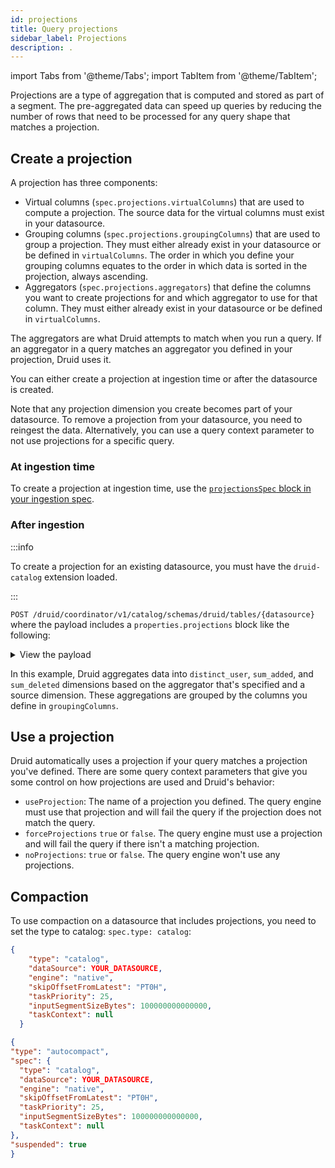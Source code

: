 ```yaml
---
id: projections
title: Query projections
sidebar_label: Projections
description: .
---
```


import Tabs from '@theme/Tabs';
import TabItem from '@theme/TabItem';

<!--
  ~ Licensed to the Apache Software Foundation (ASF) under one
  ~ or more contributor license agreements.  See the NOTICE file
  ~ distributed with this work for additional information
  ~ regarding copyright ownership.  The ASF licenses this file
  ~ to you under the Apache License, Version 2.0 (the
  ~ "License"); you may not use this file except in compliance
  ~ with the License.  You may obtain a copy of the License at
  ~
  ~   http://www.apache.org/licenses/LICENSE-2.0
  ~
  ~ Unless required by applicable law or agreed to in writing,
  ~ software distributed under the License is distributed on an
  ~ "AS IS" BASIS, WITHOUT WARRANTIES OR CONDITIONS OF ANY
  ~ KIND, either express or implied.  See the License for the
  ~ specific language governing permissions and limitations
  ~ under the License.
  -->

Projections are a type of aggregation that is computed and stored as part of a segment. The pre-aggregated data can speed up queries by reducing the number of rows that need to be processed for any query shape that matches a projection. 

## Create a projection

A projection has three components:

- Virtual columns (`spec.projections.virtualColumns`) that are used to compute a projection. The source data for the virtual columns must exist in your datasource.
- Grouping columns (`spec.projections.groupingColumns`) that are used to group a projection. They must either already exist in your datasource or be defined in `virtualColumns`. The order in which you define your grouping columns equates to the order in which data is sorted in the projection, always ascending.
- Aggregators (`spec.projections.aggregators`) that define the columns you want to create projections for and which aggregator to use for that column. They must either already exist in your datasource or be defined in `virtualColumns`.

The aggregators are what Druid attempts to match when you run a query. If an aggregator in a query matches an aggregator you defined in your projection, Druid uses it.

You can either create a projection at ingestion time or after the datasource is created. 

Note that any projection dimension you create becomes part of your datasource. To remove a projection from your datasource, you need to reingest the data. Alternatively, you can use a query context parameter to not use projections for a specific query.



### At ingestion time

To create a projection at ingestion time, use the [`projectionsSpec` block in your ingestion spec](../ingestion/ingestion-spec.md#projections).

### After ingestion

:::info

To create a projection for an existing datasource, you must have the `druid-catalog` extension loaded.

:::

 `POST /druid/coordinator/v1/catalog/schemas/druid/tables/{datasource}` where the payload includes a `properties.projections` block like the following:

<details>
<summary>View the payload</summary>

```json {11,19,39} showLineNumbers
{
  "type": "datasource",
  "columns": [],
  "properties": {
    "segmentGranularity": "PT1H",
    "projections": [
      {
        "spec": {
          "name": "channel_page_hourly_distinct_user_added_deleted",
          "type": "aggregate",
          "virtualColumns": [
            {
              "type": "expression",
              "name": "__gran",
              "expression": "timestamp_floor(__time, 'PT1H')",
              "outputType": "LONG"
            }
          ],
          "groupingColumns": [
            {
              "type": "long",
              "name": "__gran",
              "multiValueHandling": "SORTED_ARRAY",
              "createBitmapIndex": false
            },
            {
              "type": "string",
              "name": "channel",
              "multiValueHandling": "SORTED_ARRAY",
              "createBitmapIndex": true
            },
            {
              "type": "string",
              "name": "page",
              "multiValueHandling": "SORTED_ARRAY",
              "createBitmapIndex": true
            }
          ],
          "aggregators": [
            {
              "type": "HLLSketchBuild",
              "name": "distinct_users",
              "fieldName": "user",
              "lgK": 12,
              "tgtHllType": "HLL_4"
            },
            {
              "type": "longSum",
              "name": "sum_added",
              "fieldName": "added"
            },
            {
              "type": "longSum",
              "name": "sum_deleted",
              "fieldName": "deleted"
            }
          ]
        }
      }
    ]
  }
}
```

</details>

In this example, Druid aggregates data into `distinct_user`, `sum_added`, and `sum_deleted` dimensions based on the aggregator that's specified and a source dimension. These aggregations are grouped by the columns you define in `groupingColumns`.

## Use a projection 

Druid automatically uses a projection if your query matches a projection you've defined. There are some query context parameters that give you some control on how projections are used and Druid's behavior:

- `useProjection`: The name of a projection you defined. The query engine must use that projection and will fail the query if the projection does not match the query.
- `forceProjections` `true` or `false`. The query engine must use a projection and will fail the query if there isn't a matching projection.
-  `noProjections`:  `true` or `false`. The query engine won't use any projections.

## Compaction

To use compaction on a datasource that includes projections, you need to set the type to catalog: `spec.type: catalog`:

<Tabs>
  <TabItem value="Coordinator duties">

```json
{
    "type": "catalog",
    "dataSource": YOUR_DATASOURCE,
    "engine": "native",
    "skipOffsetFromLatest": "PT0H",
    "taskPriority": 25,
    "inputSegmentSizeBytes": 100000000000000,
    "taskContext": null
  }
```

</TabItem>
  <TabItem value="Supervisors"> 
  
  ```json
  {
  "type": "autocompact",
  "spec": {
    "type": "catalog",
    "dataSource": YOUR_DATASOURCE,
    "engine": "native",
    "skipOffsetFromLatest": "PT0H",
    "taskPriority": 25,
    "inputSegmentSizeBytes": 100000000000000,
    "taskContext": null
  },
  "suspended": true
}
```

  </TabItem>
</Tabs>